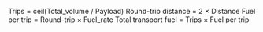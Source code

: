 Trips = ceil(Total_volume / Payload)
Round-trip distance = 2 × Distance
Fuel per trip = Round-trip × Fuel_rate
Total transport fuel = Trips × Fuel per trip
